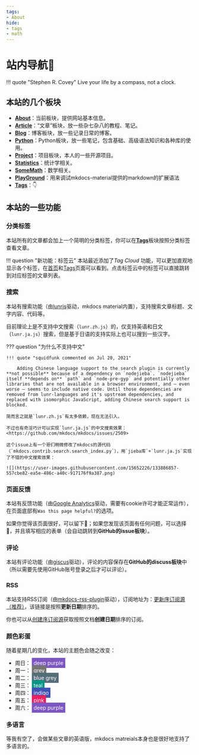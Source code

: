 ```yaml
---
tags:
- About
hide:
- tags
- math
---
```


# 站内导航🧭

!!! quote "Stephen R. Covey"
	Live your life by a compass, not a clock.

## 本站的几个板块

- [**About**](/About)：当前板块，提供网站基本信息。
- [**Article**](/Article)：“文章”板块，放一些杂七杂八的教程、笔记。
- [**Blog**](/Blog)：博客板块，放一些记录日常的博客。
- [**Python**](/Python)：Python板块，放一些笔记，包含基础、高级语法知识和各种库的使用。
- [**Project**](/Project)：项目板块，本人的一些开源项目。
- [**Statistics**](/Statistics)：统计学相关。
- [**SomeMath**](/SomeMath)：数学相关。
- [**PlayGround**](/Playground)：用来调试mkdocs-material提供的markdown的扩展语法
- [**Tags**](/Tags/)：👇
## 本站的一些功能
### 分类标签
本站所有的文章都会加上一个简明的分类标签，你可以在[**Tags**](/Tags)板块按照分类标签查看文章。

!!! question "新功能：标签云"
	本站最近添加了*Tag Cloud* 功能，可以更加直观地显示各个标签，在[首页](/)和[Tags](/Tags/)页面可以看到。点击标签云中的标签可以直接跳转到对应标签的文章列表。

### 搜索
本站有搜索功能（由[lunrjs](https://lunrjs.com/)驱动，mkdocs material内置），支持搜索文章标题、文字内容、代码等。

目前理论上是不支持中文搜索（`lunr.zh.js`）的，仅支持英语和日文（`lunr.ja.js`）搜索，但是基于日语的支持实际上也可以搜到一些汉字。

??? question "为什么不支持中文"

	!!! quote "squidfunk commented on Jul 20, 2021"
	
		Adding Chinese language support to the search plugin is currently **not possible** because of a dependency on `nodejieba`. `nodejieba` itself **depends on** `path` and `node-pre-gyp` and potentially other libraries that are not available in a browser environment, and – even worse – seems to include native code. Until those dependencies are removed from lunr-languages and it's upstream dependencies, and replaced with isomorphic JavaScript, adding Chinese search support is blocked.

	简而言之就是`lunr.zh.js`有太多依赖，现在无法引入。

	不过也有奇淫巧计可以实现`lunr.ja.js`的中文搜索效果：<https://github.com/mkdocs/mkdocs/issues/2509>
	
	这个issue上有一个哥们稍微修改了mkdocs的源代码（`mkdocs.contrib.search.search_index.py`），用`jieba库`+`lunr.ja.js`实现了不错的中文搜索效果：
	
	![](https://user-images.githubusercontent.com/15652226/133886857-557cbe82-ea5e-486c-a40c-917176f9a387.png)

### 页面反馈
本站有反馈功能（由[Google Analytics](https://analytics.google.com/analytics/web/)驱动，需要有cookie许可才能正常运作），在页面底部有`Was this page helpful?`的选项。

如果你觉得该页面很好，可以留下🙂；如果您发现该页面有任何问题，可以选择🙁，并且填写相应的表单（会自动跳转到**GitHub的issue板块**）。

### 评论
本站有评论功能（由[giscus](https://giscus.app/)驱动），评论的内容保存在**GitHub的discuss板块**中（所以需要先使用GitHub账号登录之后才可以评论）。

### RSS
本站支持RSS订阅（由[mkdocs-rss-plugin](https://guts.github.io/mkdocs-rss-plugin/)驱动），订阅地址为：[更新序订阅源（推荐）](/feed_rss_updated.xml)，该链接是按照**更新日期**排序的。

你也可以从[创建序订阅源](/feed_rss_created.xml)获取按照文档**创建日期**排序的订阅。

### 颜色彩蛋
随着星期几的变化，本站的主题色会随之改变：

- 周日：<span style="background-color:#7e56c2;padding:5px;margin:3px;color:white;">deep purple</span>
- 周一：<span style="background-color:#757575;padding:5px;margin:3px;color:white;">grey</span>
- 周二：<span style="background-color:#546d78;padding:5px;margin:3px;color:white;">blue grey</span>
- 周三：<span style="background-color:#009485;padding:5px;margin:3px;color:white;">teal</span>
- 周四：<span style="background-color:#4051b5;padding:5px;margin:3px;color:white;">indigo</span>
- 周五：<span style="background-color:#e92063;padding:5px;margin:3px;color:white;">pink</span>
- 周六：<span style="background-color:#7e56c2;padding:5px;margin:3px;color:white;">deep purple</span>

### 多语言
等我有空了，会做某些文章的英语版，mkdocs matreials本身也是很好地支持了多语言的。